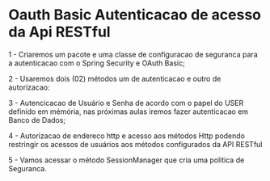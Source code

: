 # Oauth Basic Autenticacao de acesso da Api RESTful 


1 - Criaremos um pacote e uma classe de configuracao de seguranca para a autenticacao com o Spring Security e OAuth Basic;

2 - Usaremos dois (02) métodos um de autenticacao e outro de autorizacao:

3 - Autencicacao de Usuário e Senha de acordo com o papel do USER definido em mémória, nas próximas aulas iremos fazer autenticacao em Banco de Dados;

4 - Autorizacao de endereco http e acesso aos métodos Http podendo restringir os acessos de usuários aos métodos configurados da API RESTful

5 - Vamos acessar o método SessionManager que cria uma politica de Seguranca.

